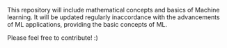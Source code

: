 This repository will include mathematical concepts and basics of Machine learning.
It will be updated regularly inaccordance with the advancements of ML applications, providing the basic concepts of ML.

Please feel free to contribute! :)
